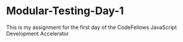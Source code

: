 # Modular-Testing-Day-1

This is my assignment for the first day of the CodeFellows JavaScript Development Accelerator
